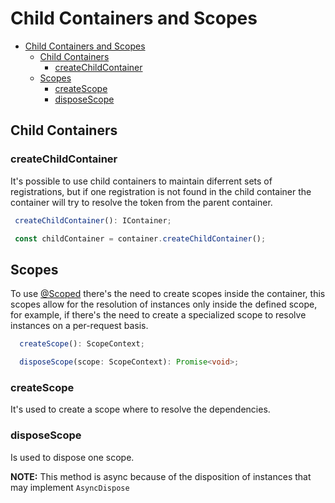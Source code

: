 # Child Containers and Scopes

- [Child Containers and Scopes](#child-containers-and-scopes)
  - [Child Containers](#child-containers)
    - [createChildContainer](#createchildcontainer)
  - [Scopes](#scopes)
    - [createScope](#createscope)
    - [disposeScope](#disposescope)

## Child Containers

### createChildContainer

It's possible to use child containers to maintain diferrent sets of
registrations, but if one registration is not found in the child container the
container will try to resolve the token from the parent container.

```typescript
 createChildContainer(): IContainer;

 const childContainer = container.createChildContainer();
```

## Scopes

To use [@Scoped](02-decorators.md##scoped) there's the need to create scopes
inside the container, this scopes allow for the resolution of instances only
inside the defined scope, for example, if there's the need to create a
specialized scope to resolve instances on a per-request basis.

```typescript
  createScope(): ScopeContext;

  disposeScope(scope: ScopeContext): Promise<void>;
```

### createScope

It's used to create a scope where to resolve the dependencies.

### disposeScope

Is used to dispose one scope.

**NOTE:** This method is async because of the disposition of instances that may
implement `AsyncDispose`
